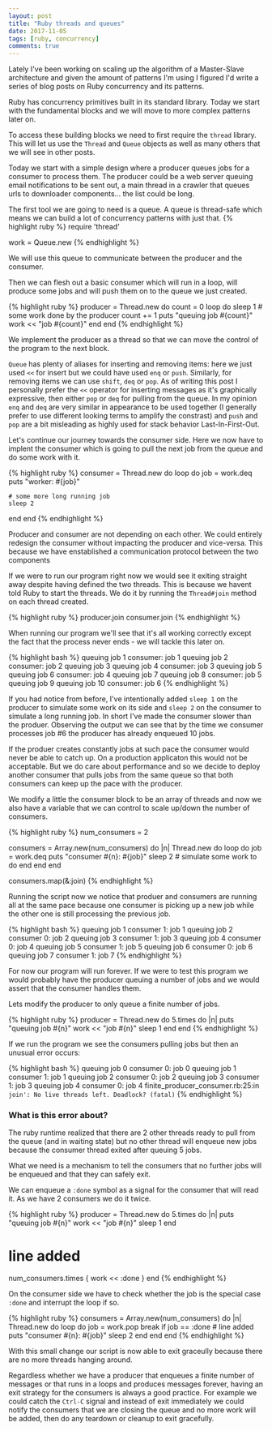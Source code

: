 ```yaml
---
layout: post
title: "Ruby threads and queues"
date: 2017-11-05
tags: [ruby, concurrency]
comments: true
---
```


Lately I've been working on scaling up the algorithm of a Master-Slave architecture and given the amount of patterns I'm using I figured I'd write a series of blog posts on Ruby concurrency and its patterns.

Ruby has concurrency primitives built in its standard library. Today we start with the fundamental blocks and we will move to more complex patterns later on.

To access these building blocks we need to first require the `thread` library. This will let us use the `Thread` and `Queue` objects as well as many others that we will see in other posts.

Today we start with a simple design where a producer queues jobs for a consumer to process them. The producer could be a web server queuing email notifications to be sent out, a main thread in a crawler that queues urls to downloader components... the list could be long.

The first tool we are going to need is a queue. A queue is thread-safe which means we can build a lot of concurrency patterns with just that.
{% highlight ruby %}
require 'thread'

work = Queue.new
{% endhighlight %}

We will use this queue to communicate between the producer and the consumer. 

Then we can flesh out a basic consumer which will run in a loop, will produce some jobs and will push them on to the queue we just created. 

{% highlight ruby %}
producer = Thread.new do
  count = 0
  loop do
    sleep 1 # some work done by the producer
    count += 1
    puts "queuing job #{count}"
    work << "job #{count}"
  end
end
{% endhighlight %}

We implement the producer as a thread so that we can move the control of the program to the next block.

`Queue` has plenty of aliases for inserting and removing items: here we just used `<<` for insert but we could have used `enq` or `push`. Similarly, for removing items we can use `shift`, `deq` or `pop`. As of writing this post I personally prefer the `<<` operator for inserting messages as it's graphically expressive, then either `pop` or `deq` for pulling from the queue. In my opinion `enq` and `deq` are very similar in appearance to be used together (I generally prefer to use different looking terms to amplify the constrast) and `push` and `pop` are a bit misleading as highly used for stack behavior Last-In-First-Out.

Let's continue our journey towards the consumer side.
Here we now have to implent the consumer which is going to pull the next job from the queue and do some work with it.

{% highlight ruby %}
consumer = Thread.new do
  loop do
    job = work.deq
    puts "worker: #{job}"

    # some more long running job
    sleep 2
  end
end
{% endhighlight %}

Producer and consumer are not depending on each other. We could entirely redesign the consumer without impacting the producer and vice-versa. This because we have enstablished a communication protocol between the two components

If we were to run our program right now we would see it exiting straight away despite having defined the two threads. This is because we havent told Ruby to start the threads. We do it by running the `Thread#join` method on each thread created.

{% highlight ruby %}
producer.join
consumer.join
{% endhighlight %}

When running our program we'll see that it's all working correctly except the fact that the process never ends - we will tackle this later on.

{% highlight bash %}
queuing job 1
consumer: job 1
queuing job 2
consumer: job 2
queuing job 3
queuing job 4
consumer: job 3
queuing job 5
queuing job 6
consumer: job 4
queuing job 7
queuing job 8
consumer: job 5
queuing job 9
queuing job 10
consumer: job 6
{% endhighlight %}

If you had notice from before, I've intentionally added `sleep 1` on the producer to simulate some work on its side and `sleep 2` on the consumer to simulate a long running job. In short I've made the consumer slower than the produer. Observing the output we can see that by the time we consumer processes job #6 the producer has already enqueued 10 jobs.

If the produer creates constantly jobs at such pace the consumer would never be able to catch up. On a production applicaton this would not be acceptable. But we do care about performance and so we decide to deploy another consumer that pulls jobs from the same queue so that both consumers can keep up the pace with the producer.

We modify a little the consumer block to be an array of threads and now we also have a variable that we can control to scale up/down the number of consumers.

{% highlight ruby %}
num_consumers = 2

consumers = Array.new(num_consumers) do |n|
  Thread.new do
    loop do
      job = work.deq
      puts "consumer #{n}: #{job}"
      sleep 2  # simulate some work to do
    end
  end
end

consumers.map(&:join)
{% endhighlight %}

Running the script now we notice that produer and consumers are running all at the same pace because one consumer is picking up a new job while the other one is still processing the previous job.

{% highlight bash %}
queuing job 1
consumer 1: job 1
queuing job 2
consumer 0: job 2
queuing job 3
consumer 1: job 3
queuing job 4
consumer 0: job 4
queuing job 5
consumer 1: job 5
queuing job 6
consumer 0: job 6
queuing job 7
consumer 1: job 7
{% endhighlight %}

For now our program will run forever. If we were to test this program we would probably have the producer queuing a number of jobs and we would assert that the consumer handles them. 

Lets modify the producer to only queue a finite number of jobs.

{% highlight ruby %}
producer = Thread.new do
  5.times do |n|
    puts "queuing job #{n}"
    work << "job #{n}"
    sleep 1
  end
end
{% endhighlight %}

If we run the program we see the consumers pulling jobs but then an unusual error occurs:

{% highlight bash %}
queuing job 0
consumer 0: job 0
queuing job 1
consumer 1: job 1
queuing job 2
consumer 0: job 2
queuing job 3
consumer 1: job 3
queuing job 4
consumer 0: job 4
finite_producer_consumer.rb:25:in `join': No live threads left. Deadlock? (fatal)`
{% endhighlight %}

### What is this error about?

The ruby runtime realized that there are 2 other threads ready to pull from the queue (and in waiting state) but no other thread will enqueue new jobs because the consumer thread exited after queuing 5 jobs.

What we need is a mechanism to tell the consumers that no further jobs will be enqueued and that they can safely exit. 

We can enqueue a `:done` symbol as a signal for the consumer that will read it. As we have 2 consumers we do it twice.

{% highlight ruby %}
producer = Thread.new do
  5.times do |n|
    puts "queuing job #{n}"
    work << "job #{n}"
    sleep 1
  end

  # line added
  num_consumers.times { work << :done }
end
{% endhighlight %}

On the consumer side we have to check whether the job is the special case `:done` and interrupt the loop if so.

{% highlight ruby %}
consumers = Array.new(num_consumers) do |n|
  Thread.new do
    loop do
      job = work.pop
      break if job == :done  # line added
      puts "consumer #{n}: #{job}"
      sleep 2
    end
  end
end
{% endhighlight %}

With this small change our script is now able to exit graceully because there are no more threads hanging around.

Regardless whether we have a producer that enqueues a finite number of messages or that runs in a loops and produces messages forever, having an exit strategy for the consumers is always a good practice. For example we could catch the `Ctrl-C` signal and instead of exit immediately we could notify the consumers that we are closing the queue and no more work will be added, then do any teardown or cleanup to exit gracefully.

